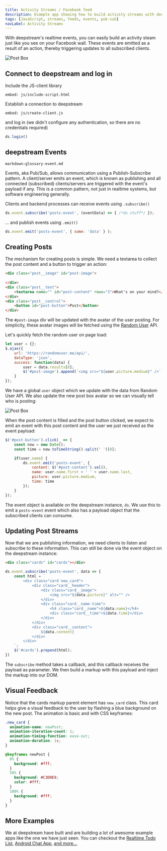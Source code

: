 ```yaml
---
title: Activity Streams / Facebook feed
description: Example app showing how to build activity streams with deepstream events
tags: [JavaScript, streams, feeds, events, pub-sub]
navLabel: Activity Streams
---
```


With deepstream's realtime events, you can easily build an activity steam just like you see on your Facebook wall. These events are emitted as a result of an action, thereby triggering updates to all subscribed clients.

![Post Box](/images/tutorial/activity-streams/final.gif)

## Connect to deepstream and log in

Include the JS-client library

`embed: js/include-script.html`

Establish a connection to deepstream

`embed: js/create-client.js`

and log in (we didn't configure any authentication, so there are no credentials required)

```javascript
ds.login()
```

## deepstream Events

`markdown:glossary-event.md`

Events, aka Pub/Sub, allows communication using a Publish-Subscribe pattern. A client/server emits an event, which is known as publishing and all connected (subscribed) clients/servers are triggered with the event's payload if any. This is a common pattern, not just in realtime systems, but software engineering generally.

Clients and backend processes can receive events using `.subscribe()`

```javascript
ds.event.subscribe('posts-event', (eventData) => { /*do stuff*/ });
```

... and publish events using `.emit()`

```javascript
ds.event.emit('posts-event', { some: 'data' } );
```

## Creating Posts
The mechanism for creating posts is simple. We need a textarea to collect the post content and a button to trigger an action:

```html
<div class="post__image" id="post-image">
                    
</div>
<div class="post__text">
    <textarea name="" id="post-content" rows="3">What's on your mind?</textarea>
</div>
<div class="post__control">
    <button id="post-button">Post</button>
</div>
```

The `#post-image` div will be updated with the avatar of the user posting. For simplicity, these avatar images will be fetched using the [Random User](https://randomuser.me/) API.

Let's quickly fetch the random user on page load:

```js
let user = {};
$.ajax({
    url: 'https://randomuser.me/api/',
    dataType: 'json',
    success: function(data) {
        user = data.results[0];
        $('#post-image').append(`<img src="${user.picture.medium}" />`)
    }
});
```

We have a global `user` object which we update with the data from Random User API. We also update the new post box avatar so we can visually tell who is posting:

![Post Box](/images/tutorial/activity-streams/post-box.png)

When the post content is filled and the post button clicked, we expect to emit an event with this post content and the user we just received as the event payload:

```js
$('#post-button').click(_ => {
    const now = new Date();
    const time = now.toTimeString().split(' ')[0];

    if(user.name) {
        ds.event.emit('posts-event', {
            content: $('#post-content').val(),
            name: user.name.first + ' ' + user.name.last,
            picture: user.picture.medium,
            time: time
        });
    }
});
```

The event object is available on the deepstream instance, `ds`. We use this to emit a `posts-event` event which also has a payload object that the subscribed clients can consume.

## Updating Post Streams

Now that we are publishing information, we need clients to listen and subscribe to these information. This can still be done via the event object on the deepstream instance:

```html
<div class="cards" id="cards"></div>
```

```js
ds.event.subscribe('posts-event', data => {
    const html = `
        <div class="card new_card">
            <div class="card__header">
                <div class="card__image">
                    <img src="${data.picture}" alt="" />
                </div>
                <div class="card__name-time">
                    <h4 class="card__name">${data.name}</h4>
                    <div class="card__time">${data.time}</div>
                </div>
            </div>
            <div class="card__content">
                ${data.content}
            </div>
        </div>
    `;
    $('#cards').prepend(html);
})
```

The `subscribe` method takes a callback, and this callback receives the payload as parameter. We then build a markup with this payload and inject the markup into our DOM.

## Visual Feedback

Notice that the cards markup parent element has `new_card` class. This card helps give a visual feedback to the user by flashing a blue background on the new post. The animation is basic and with CSS keyframes:

```css
.new_card {
  animation-name: newPost;
  animation-iteration-count: 1;
  animation-timing-function: ease-out;
  animation-duration: 1s;
}

@keyframes newPost {
  0% {
    background: #fff;
  }
  50% {
    background: #C3D0E9;
    color: #fff;
  }
  100% {
    background: #fff;
  }
}
```

## More Examples
We at deepstream have built and are building a lot of awesome example apps like the one we have just seen. You can checkout the [Realtime Todo List](/tutorials/example-apps/realtime-todo-list/), [Android Chat App](/tutorials/example-apps/android-chat-app/), [and more...](/tutorials/#example-apps)
